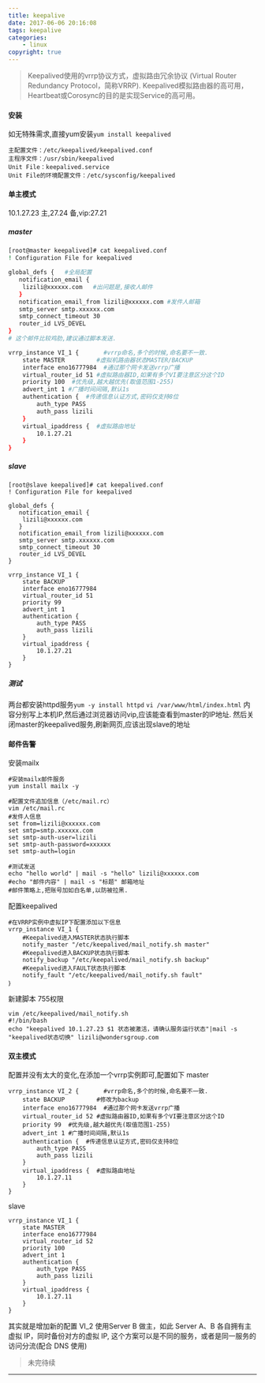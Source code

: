 ```yaml
---
title: keepalive
date: 2017-06-06 20:16:08
tags: keepalive
categories:
    - linux
copyright: true
---
```


>Keepalived使用的vrrp协议方式，虚拟路由冗余协议 (Virtual Router Redundancy Protocol，简称VRRP).
Keepalived模拟路由器的高可用，Heartbeat或Corosync的目的是实现Service的高可用。

<!--more-->

#### 安装 
如无特殊需求,直接yum安装`yum install keepalived`
```
主配置文件：/etc/keepalived/keepalived.conf
主程序文件：/usr/sbin/keepalived
Unit File：keepalived.service
Unit File的环境配置文件：/etc/sysconfig/keepalived
```
#### 单主模式
10.1.27.23 主,27.24 备,vip:27.21
##### master
```bash
[root@master keepalived]# cat keepalived.conf
! Configuration File for keepalived

global_defs {   #全局配置
   notification_email {
    lizili@xxxxxx.com   #出问题是,接收人邮件
   }
   notification_email_from lizili@xxxxxx.com #发件人邮箱
   smtp_server smtp.xxxxxx.com
   smtp_connect_timeout 30
   router_id LVS_DEVEL
}
# 这个邮件比较鸡肋,建议通过脚本发送.

vrrp_instance VI_1 {       #vrrp命名,多个的时候,命名要不一致.
    state MASTER         #虚拟机路由器状态MASTER/BACKUP
    interface eno16777984  #通过那个网卡发送vrrp广播
    virtual_router_id 51 #虚拟路由器ID,如果有多个VI要注意区分这个ID
    priority 100  #优先级,越大越优先(取值范围1-255)
    advert_int 1 #广播时间间隔,默认1s
    authentication {  #传递信息认证方式,密码仅支持8位
        auth_type PASS  
        auth_pass lizili
    }
    virtual_ipaddress {  #虚拟路由地址
        10.1.27.21
    }
}

```
##### slave
```
[root@slave keepalived]# cat keepalived.conf
! Configuration File for keepalived

global_defs {
   notification_email {
    lizili@xxxxxx.com
   }
   notification_email_from lizili@xxxxxx.com
   smtp_server smtp.xxxxxx.com
   smtp_connect_timeout 30
   router_id LVS_DEVEL
}

vrrp_instance VI_1 {
    state BACKUP
    interface eno16777984
    virtual_router_id 51
    priority 99
    advert_int 1
    authentication {
        auth_type PASS
        auth_pass lizili
    }
    virtual_ipaddress {
        10.1.27.21
    }
}

```
##### 测试
两台都安装httpd服务`yum -y install httpd`
`vi /var/www/html/index.html`
内容分别写上本机IP,然后通过浏览器访问vip,应该能查看到master的IP地址.
然后关闭master的keepalived服务,刷新网页,应该出现slave的地址

#### 邮件告警
安装mailx
```
#安装mailx邮件服务
yum install mailx -y

#配置文件追加信息（/etc/mail.rc）
vim /etc/mail.rc
#发件人信息
set from=lizili@xxxxxx.com
set smtp=smtp.xxxxxx.com
set smtp-auth-user=lizili
set smtp-auth-password=xxxxxx
set smtp-auth=login

#测试发送
echo "hello world" | mail -s "hello" lizili@xxxxxx.com
#echo "邮件内容" | mail -s "标题" 邮箱地址
#邮件策略上,把账号加如白名单,以防被拉黑.
```
配置keepalived
```
#在VRRP实例中虚拟IP下配置添加以下信息
vrrp_instance VI_1 {
    #Keepalived进入MASTER状态执行脚本
    notify_master "/etc/keepalived/mail_notify.sh master"
    #Keepalived进入BACKUP状态执行脚本
    notify_backup "/etc/keepalived/mail_notify.sh backup"
    #Keepalived进入FAULT状态执行脚本
    notify_fault "/etc/keepalived/mail_notify.sh fault"
｝    
```
新建脚本 755权限
```
vim /etc/keepalived/mail_notify.sh
#!/bin/bash
echo "keepalived 10.1.27.23 $1 状态被激活，请确认服务运行状态"|mail -s "keepalived状态切换" lizili@wondersgroup.com
```

#### 双主模式
配置并没有太大的变化,在添加一个vrrp实例即可,配置如下
master
```shell
vrrp_instance VI_2 {       #vrrp命名,多个的时候,命名要不一致.
    state BACKUP         #修改为backup
    interface eno16777984  #通过那个网卡发送vrrp广播
    virtual_router_id 52 #虚拟路由器ID,如果有多个VI要注意区分这个ID
    priority 99  #优先级,越大越优先(取值范围1-255)
    advert_int 1 #广播时间间隔,默认1s
    authentication {  #传递信息认证方式,密码仅支持8位
        auth_type PASS  
        auth_pass lizili
    }
    virtual_ipaddress {  #虚拟路由地址
        10.1.27.11
    }
}

```
slave
```shell
vrrp_instance VI_1 {
    state MASTER
    interface eno16777984
    virtual_router_id 52
    priority 100
    advert_int 1
    authentication {
        auth_type PASS
        auth_pass lizili
    }
    virtual_ipaddress {
        10.1.27.11
    }
}
```
其实就是增加新的配置 VI_2 使用Server B 做主，如此 Server A、B 各自拥有主虚拟 IP，同时备份对方的虚拟 IP, 这个方案可以是不同的服务，或者是同一服务的访问分流(配合 DNS 使用)


>未完待续
___



